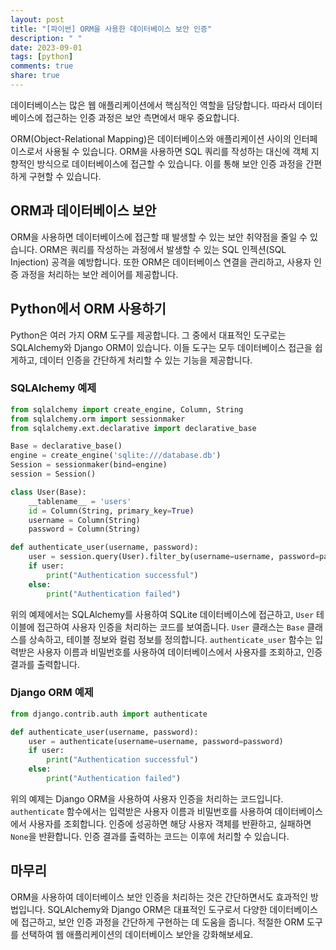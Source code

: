 ```yaml
---
layout: post
title: "[파이썬] ORM을 사용한 데이터베이스 보안 인증"
description: " "
date: 2023-09-01
tags: [python]
comments: true
share: true
---
```


데이터베이스는 많은 웹 애플리케이션에서 핵심적인 역할을 담당합니다. 따라서 데이터베이스에 접근하는 인증 과정은 보안 측면에서 매우 중요합니다. 

ORM(Object-Relational Mapping)은 데이터베이스와 애플리케이션 사이의 인터페이스로서 사용될 수 있습니다. ORM을 사용하면 SQL 쿼리를 작성하는 대신에 객체 지향적인 방식으로 데이터베이스에 접근할 수 있습니다. 이를 통해 보안 인증 과정을 간편하게 구현할 수 있습니다.

## ORM과 데이터베이스 보안

ORM을 사용하면 데이터베이스에 접근할 때 발생할 수 있는 보안 취약점을 줄일 수 있습니다. ORM은 쿼리를 작성하는 과정에서 발생할 수 있는 SQL 인젝션(SQL Injection) 공격을 예방합니다. 또한 ORM은 데이터베이스 연결을 관리하고, 사용자 인증 과정을 처리하는 보안 레이어를 제공합니다.

## Python에서 ORM 사용하기

Python은 여러 가지 ORM 도구를 제공합니다. 그 중에서 대표적인 도구로는 SQLAlchemy와 Django ORM이 있습니다. 이들 도구는 모두 데이터베이스 접근을 쉽게하고, 데이터 인증을 간단하게 처리할 수 있는 기능을 제공합니다. 

### SQLAlchemy 예제

```python
from sqlalchemy import create_engine, Column, String
from sqlalchemy.orm import sessionmaker
from sqlalchemy.ext.declarative import declarative_base

Base = declarative_base()
engine = create_engine('sqlite:///database.db')
Session = sessionmaker(bind=engine)
session = Session()

class User(Base):
    __tablename__ = 'users'
    id = Column(String, primary_key=True)
    username = Column(String)
    password = Column(String)

def authenticate_user(username, password):
    user = session.query(User).filter_by(username=username, password=password).first()
    if user:
        print("Authentication successful")
    else:
        print("Authentication failed")
```

위의 예제에서는 SQLAlchemy를 사용하여 SQLite 데이터베이스에 접근하고, `User` 테이블에 접근하여 사용자 인증을 처리하는 코드를 보여줍니다. `User` 클래스는 `Base` 클래스를 상속하고, 테이블 정보와 컬럼 정보를 정의합니다. `authenticate_user` 함수는 입력받은 사용자 이름과 비밀번호를 사용하여 데이터베이스에서 사용자를 조회하고, 인증 결과를 출력합니다.

### Django ORM 예제

```python
from django.contrib.auth import authenticate

def authenticate_user(username, password):
    user = authenticate(username=username, password=password)
    if user:
        print("Authentication successful")
    else:
        print("Authentication failed")
```

위의 예제는 Django ORM을 사용하여 사용자 인증을 처리하는 코드입니다. `authenticate` 함수에서는 입력받은 사용자 이름과 비밀번호를 사용하여 데이터베이스에서 사용자를 조회합니다. 인증에 성공하면 해당 사용자 객체를 반환하고, 실패하면 `None`을 반환합니다. 인증 결과를 출력하는 코드는 이후에 처리할 수 있습니다.

## 마무리

ORM을 사용하여 데이터베이스 보안 인증을 처리하는 것은 간단하면서도 효과적인 방법입니다. SQLAlchemy와 Django ORM은 대표적인 도구로서 다양한 데이터베이스에 접근하고, 보안 인증 과정을 간단하게 구현하는 데 도움을 줍니다. 적절한 ORM 도구를 선택하여 웹 애플리케이션의 데이터베이스 보안을 강화해보세요.